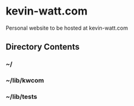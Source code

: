 # kevin-watt.com
Personal website to be hosted at kevin-watt.com
## Directory Contents
### ~/


### ~/lib/kwcom

### ~/lib/tests
